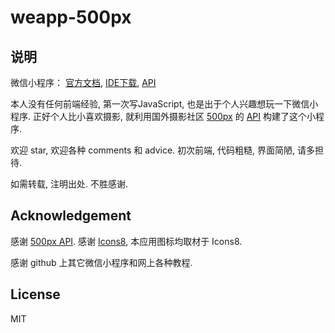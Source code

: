 # weapp-500px

## 说明

微信小程序： [官方文档](https://mp.weixin.qq.com/debug/wxadoc/dev/), [IDE下载](https://mp.weixin.qq.com/debug/wxadoc/dev/devtools/devtools.html?t=1476434677599), [API](https://mp.weixin.qq.com/debug/wxadoc/dev/api/?t=1476197490095)

本人没有任何前端经验, 第一次写JavaScript, 也是出于个人兴趣想玩一下微信小程序. 正好个人比小喜欢摄影, 就利用国外摄影社区 [500px](https://500px.com/) 的 [API](https://github.com/500px/api-documentation) 构建了这个小程序.

欢迎 star, 欢迎各种 comments 和 advice. 初次前端, 代码粗糙, 界面简陋, 请多担待.

如需转载, 注明出处. 不胜感谢.



## Acknowledgement

感谢 [500px API](https://github.com/500px/api-documentation). 感谢 [Icons8](https://icons8.com/), 本应用图标均取材于 Icons8. 

感谢 github 上其它微信小程序和网上各种教程.

## License

MIT

